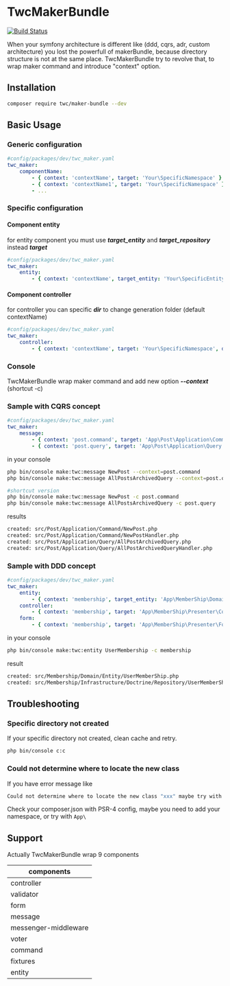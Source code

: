 # TwcMakerBundle

[![Build Status](https://travis-ci.com/thewalkingcoder/maker-bundle.svg?branch=master)](https://travis-ci.com/thewalkingcoder/maker-bundle)

When your symfony architecture is different like (ddd, cqrs, adr, custom architecture) you lost the powerfull of makerBundle,
because directory structure is not at the same place.
TwcMakerBundle try to revolve that, to wrap maker command and introduce "context" option.

## Installation

```bash
composer require twc/maker-bundle --dev
```

## Basic Usage

### Generic configuration

```yaml
#config/packages/dev/twc_maker.yaml
twc_maker:
    componentName:
        - { context: 'contextName', target: 'Your\SpecificNamespace' }
        - { context: 'contextName1', target: 'Your\SpecificNamespace' }
        - ...
```

### Specific configuration

#### Component entity

for entity component you must use ***target_entity*** and ***target_repository*** instead ***target***

```yaml
#config/packages/dev/twc_maker.yaml
twc_maker:
    entity:
        - { context: 'contextName', target_entity: 'Your\SpecificEntityNamespace', target_repository: 'Your\SpecificRepositoryNamespace' }
```

#### Component controller

for controller you can specific ***dir*** to change generation folder (default contextName)

```yaml
#config/packages/dev/twc_maker.yaml
twc_maker:
    controller:
        - { context: 'contextName', target: 'Your\SpecificNamespace', dir: 'my/custom/directory/template' }
```

### Console

TwcMakerBundle wrap maker command and add new option ***--context*** (shortcut -c)

### Sample with CQRS concept

```yaml
#config/packages/dev/twc_maker.yaml
twc_maker:
    message:
        - { context: 'post.command', target: 'App\Post\Application\Command' }
        - { context: 'post.query', target: 'App\Post\Application\Query' }
```

in your console

```bash
php bin/console make:twc:message NewPost --context=post.command
php bin/console make:twc:message AllPostsArchivedQuery --context=post.query
```

```bash
#shortcut version
php bin/console make:twc:message NewPost -c post.command
php bin/console make:twc:message AllPostsArchivedQuery -c post.query

```
results

```bash
created: src/Post/Application/Command/NewPost.php
created: src/Post/Application/Command/NewPostHandler.php
created: src/Post/Application/Query/AllPostArchivedQuery.php
created: src/Post/Application/Query/AllPostArchivedQueryHandler.php

```

### Sample with DDD concept

```yaml
#config/packages/dev/twc_maker.yaml
twc_maker:
    entity:
        - { context: 'membership', target_entity: 'App\MemberShip\Domain\Entity', target_repository: 'App\MemberShip\Infrastructure\Doctrine\Repository' }
    controller:
        - { context: 'membership', target: 'App\MemberShip\Presenter\Controller' }
    form:
        - { context: 'membership', target: 'App\MemberShip\Presenter\Form' }
```

in your console

```bash
php bin/console make:twc:entity UserMembership -c membership
```

result

```bash
created: src/Membership/Domain/Entity/UserMemberShip.php
created: src/Membership/Infrastructure/Doctrine/Repository/UserMemberShipRepository.php
```
## Troubleshooting

### Specific directory not created
If your specific directory not created, clean cache and retry.

```bash
php bin/console c:c 
```


### Could not determine where to locate the new class
If you have error message like 

```bash
Could not determine where to locate the new class "xxx" maybe try with a full namespace like 
```
Check your composer.json with PSR-4 config, maybe you need to add your namespace, or try with ` App\ `

## Support

Actually TwcMakerBundle wrap 9 components

| components |
|------------|
| controller |
| validator  |
| form |
| message |
| messenger-middleware |
| voter |
| command |
| fixtures |
| entity |




